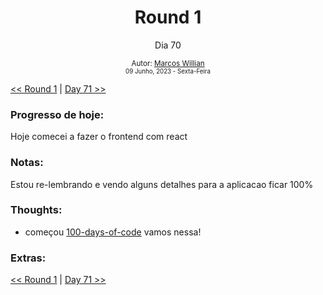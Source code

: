 <div align="center">
  <h1>Round 1</h1>
  <p>Dia 70</p>

  <sub>
    Autor: <a href="https://github.com/marcosmwx" target="_blank">Marcos Willian</a>
    <br>
    <small>09 Junho, 2023 -  Sexta-Feira</small>
  </sub>
</div>

[<< Round 1](./README.MD) | [Day 71 >>](dia071.md)

### Progresso de hoje:

Hoje comecei a fazer o frontend com react

### Notas:

Estou re-lembrando e vendo alguns detalhes para a aplicacao ficar 100%

### Thoughts:

- começou [100-days-of-code](https://github.com/marcosmwx/100DaysOfCode) vamos nessa!

### Extras:

[<< Round 1](./README.MD) | [Day 71 >>](dia071.md)
